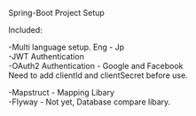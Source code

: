 Spring-Boot Project Setup<br />

Included:<br />

-Multi language setup. Eng - Jp <br />
-JWT Authentication <br />
-OAuth2 Authentication - Google and Facebook <br />
 Need to add clientId and clientSecret before use. <br/>

-Mapstruct - Mapping Libary<br />
-Flyway - Not yet, Database compare libary.<br />
 
